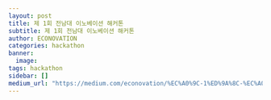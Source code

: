 ```yaml
---
layout: post
title: 제 1회 전남대 이노베이션 해커톤
subtitle: 제 1회 전남대 이노베이션 해커톤
author: ECONOVATION
categories: hackathon
banner:
  image:
tags: hackathon
sidebar: []
medium_url: "https://medium.com/econovation/%EC%A0%9C-1%ED%9A%8C-%EC%A0%84%EB%82%A8%EB%8C%80-%EC%9D%B4%EB%85%B8%EB%B2%A0%EC%9D%B4%EC%85%98-%ED%95%B4%EC%BB%A4%ED%86%A4-23eea6d9430a"
---
```

